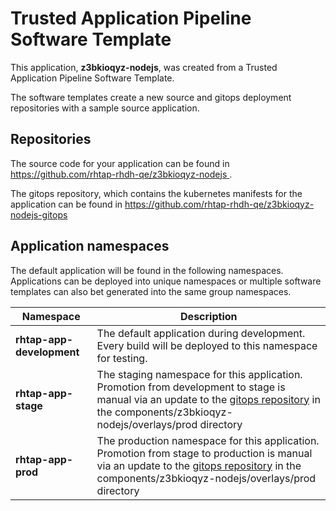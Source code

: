 # Trusted Application Pipeline Software Template

This application, **z3bkioqyz-nodejs**, was created from a Trusted Application Pipeline Software Template.

The software templates create a new source and gitops deployment repositories with a sample source application. 

## Repositories

The source code for your application can be found in [https://github.com/rhtap-rhdh-qe/z3bkioqyz-nodejs ](https://github.com/rhtap-rhdh-qe/z3bkioqyz-nodejs ).
 
The gitops repository, which contains the kubernetes manifests for the application can be found in 
[https://github.com/rhtap-rhdh-qe/z3bkioqyz-nodejs-gitops ](https://github.com/rhtap-rhdh-qe/z3bkioqyz-nodejs-gitops ) 

## Application namespaces 

The default application will be found in the following namespaces. Applications can be deployed into unique namespaces or multiple software templates can also bet generated into the same group namespaces.  

|  Namespace   |  Description   |  
| -------- | -------- |   
| **rhtap-app-development** | The default application during development. Every build will be deployed to this namespace for testing. | 
| **rhtap-app-stage** | The staging namespace for this application. Promotion from development to stage is manual via an update to the [gitops repository](https://github.com/rhtap-rhdh-qe/z3bkioqyz-nodejs-gitops ) in the components/z3bkioqyz-nodejs/overlays/prod directory |  
| **rhtap-app-prod** | The production namespace for this application. Promotion from stage to production is manual via an update to the [gitops repository](https://github.com/rhtap-rhdh-qe/z3bkioqyz-nodejs-gitops ) in the components/z3bkioqyz-nodejs/overlays/prod directory | 